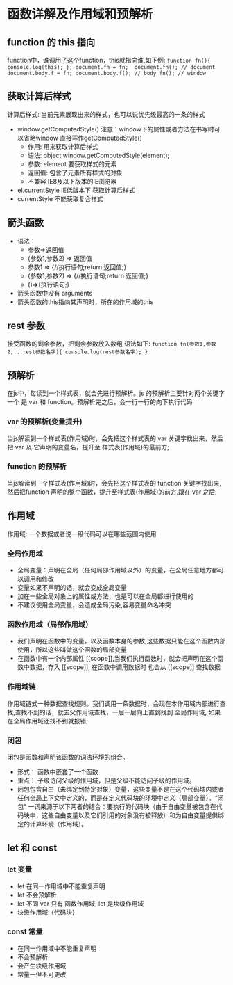# 函数详解及作用域和预解析

## function 的 this 指向
function中，谁调用了这个function，this就指向谁,如下例:
`
    function fn(){
        console.log(this);
    };
    document.fn = fn; 
    document.fn(); // document
    document.body.f = fn;
    document.body.f(); // body
    fn(); // window
`


## 获取计算后样式
计算后样式: 当前元素展现出来的样式，也可以说优先级最高的一条的样式

- window.getComputedStyle() 注意：window下的属性或者方法在书写时可以省略window 直接写作getComputedStyle()
    - 作用: 用来获取计算后样式
    - 语法: object window.getComputedStyle(element);
    - 参数: element 要获取样式的元素
    - 返回值: 包含了元素所有样式的对象
    - 不兼容 IE8及以下版本的IE浏览器
- el.currentStyle IE低版本下 获取计算后样式   
- currentStyle 不能获取复合样式

## 箭头函数

- 语法：
    - 参数=>返回值
    - (参数1,参数2) => 返回值
    - 参数1 => {//执行语句;return 返回值;}
    - (参数1,参数2) => {//执行语句;return 返回值;}
    - ()=>{执行语句;}
- 箭头函数中没有 arguments
- 箭头函数的this指向其声明时，所在的作用域的this 

## rest 参数
接受函数的剩余参数，把剩余参数放入数组
语法如下:
`
    function fn(参数1,参数2,...rest参数名字){
        console.log(rest参数名字);
    }
`

## 预解析
在js中，每读到一个样式表，就会先进行预解析。js 的预解析主要针对两个关键字 一个 是 var 和 function。预解析完之后，会一行一行的向下执行代码

### var 的预解析(变量提升)
当js解读到一个样式表(作用域)时，会先把这个样式表的 var 关键字找出来，然后把 var 及 它声明的变量名，提升至 样式表(作用域)的最前方;

### function 的预解析
当js解读到一个样式表(作用域)时，会先把这个样式表的 function 关键字找出来, 然后把function 声明的整个函数，提升至样式表(作用域)的前方,跟在 var 之后;

## 作用域
作用域: 一个数据或者说一段代码可以在哪些范围内使用

### 全局作用域
- 全局变量：声明在全局（任何局部作用域以外）的变量，在全局任意地方都可以调用和修改
- 变量如果不声明的话，就会变成全局变量
- 加在一些全局对象上的属性或方法，也是可以在全局都进行使用的
- 不建议使用全局变量，会造成全局污染,容易变量命名冲突

### 函数作用域（局部作用域）
- 我们声明在函数中的变量，以及函数本身的参数,这些数据只能在这个函数内部使用，所以这些叫做这个函数的局部变量
- 在函数中有一个内部属性 [[scope]],当我们执行函数时，就会把声明在这个函数中数据，存入 [[scope]], 在函数中调用数据时 也会从 [[scope]] 查找数据

### 作用域链
作用域链式一种数据查找规则。我们调用一条数据时，会现在本作用域内部进行查找,查找不到的话，就去父作用域查找，一层一层向上直到找到 全局作用域, 如果在全局作用域还找不到就报错;

### 闭包
闭包是函数和声明该函数的词法环境的组合。
- 形式： 函数中嵌套了一个函数
- 重点： 子级访问父级的作用域，但是父级不能访问子级的作用域。
- 闭包包含自由（未绑定到特定对象）变量，这些变量不是在这个代码块内或者任何全局上下文中定义的，而是在定义代码块的环境中定义（局部变量）。“闭包” 一词来源于以下两者的结合：要执行的代码块（由于自由变量被包含在代码块中，这些自由变量以及它们引用的对象没有被释放）和为自由变量提供绑定的计算环境（作用域）。

## let 和 const
### let 变量
- let 在同一作用域中不能重复声明
- let 不会预解析
- let 不同 var 只有 函数作用域, let 是块级作用域
- 块级作用域: {代码块}

### const 常量
- 在同一作用域中不能重复声明
- 不会预解析
- 会产生块级作用域
- 常量一但不可更改